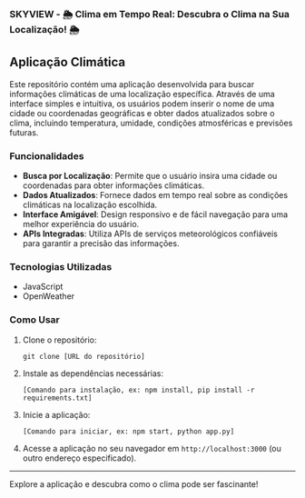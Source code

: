 ### SKYVIEW - 🌦️ Clima em Tempo Real: Descubra o Clima na Sua Localização! 🌦️

## Aplicação Climática

Este repositório contém uma aplicação desenvolvida para buscar informações climáticas de uma localização específica. Através de uma interface simples e intuitiva, os usuários podem inserir o nome de uma cidade ou coordenadas geográficas e obter dados atualizados sobre o clima, incluindo temperatura, umidade, condições atmosféricas e previsões futuras.

### Funcionalidades

- **Busca por Localização**: Permite que o usuário insira uma cidade ou coordenadas para obter informações climáticas.
- **Dados Atualizados**: Fornece dados em tempo real sobre as condições climáticas na localização escolhida.
- **Interface Amigável**: Design responsivo e de fácil navegação para uma melhor experiência do usuário.
- **APIs Integradas**: Utiliza APIs de serviços meteorológicos confiáveis para garantir a precisão das informações.

### Tecnologias Utilizadas

- JavaScript
- OpenWeather

### Como Usar

1. Clone o repositório:
   ```
   git clone [URL do repositório]
   ```

2. Instale as dependências necessárias:
   ```
   [Comando para instalação, ex: npm install, pip install -r requirements.txt]
   ```

3. Inicie a aplicação:
   ```
   [Comando para iniciar, ex: npm start, python app.py]
   ```

4. Acesse a aplicação no seu navegador em `http://localhost:3000` (ou outro endereço especificado).

---

Explore a aplicação e descubra como o clima pode ser fascinante!
